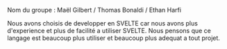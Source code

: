 Nom du groupe : Maël Gilbert / Thomas Bonaldi / Ethan Harfi

Nous avons choisis de developper en SVELTE car nous avons plus d'experience et plus de facilité a utiliser SVELTE. Nous pensons que ce langage est beaucoup plus utiliser et beaucoup plus adequat a tout projet.
